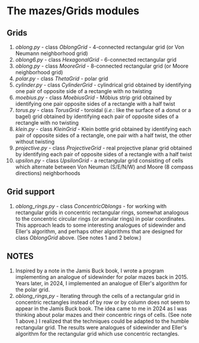 # The mazes/Grids modules

## Grids

1. *oblong.py* - class *OblongGrid* - 4-connected rectangular grid (or Von Neumann neighborhood grid)
2. *oblong6.py* - class *HexagonalGrid* - 6-connected rectangular grid
3. *oblong.py* - class *MooreGrid* - 8-connected rectangular grid (or Moore neighborhood grid)
4. *polar.py* - class *ThetaGrid* - polar grid
5. *cylinder.py* - class *CylinderGrid* - cylindrical grid obtained by identifying one pair of opposite side of a rectangle with no twisting
6. *moebius.py* - class *MoebiusGrid* - Möbius strip grid obtained by identifying one pair opposite sides of a rectangle with a half twist
7. *torus.py* - class *TorusGrid* - toroidal (*i.e.*: like the surface of a donut or a bagel) grid obtained by identifying each pair of opposite sides of a rectangle with no twisting
8. *klein.py* - class *KleinGrid* - Klein bottle grid obtained by identifying each pair of opposite sides of a rectangle, one pair with a half twist, the other without twisting
9. *projective.py* - class *ProjectiveGrid* - real projective planar grid obtained by identifying each pair of opposite sides of a rectangle with a half twist
10. *upsilon.py* - class *UpsilonGrid* - a rectangular grid consisting of cells which alternate between Von Neuman (S/E/N/W) and Moore (8 compass directions) neighborhoods

## Grid support

1. *oblong\_rings.py* - class *ConcentricOblongs* - for working with  rectangular grids in concentric rectangular rings, somewhat analogous to the concentric circular rings (or annular rings) in polar coordinates.  This approach leads to some interesting analogues of sidewinder and Eller's algorithm, and perhaps other algorithms that are designed for class *OblongGrid* above. (See notes 1 and 2 below.)

## NOTES

1. Inspired by a note in the Jamis Buck book, I wrote a program implementing an analogue of sidewinder for polar mazes back in 2015.  Years later, in 2024, I implemented an analogue of Eller's algorithm for the polar grid.
2. *oblong\_rings,py* - Iterating through the cells of a rectangular grid in concentric rectangles instead of by row or by column does not seem to appear in the Jamis Buck book.  The idea came to me in 2024 as I was thinking about polar mazes and their concentric rings of cells.  (See note 1 above.)  I realized that the techniques could be adapted to the humble rectangular grid.  The results were analogues of sidewinder and Eller's algorithm for the rectangular grid which use concentric rectangles.